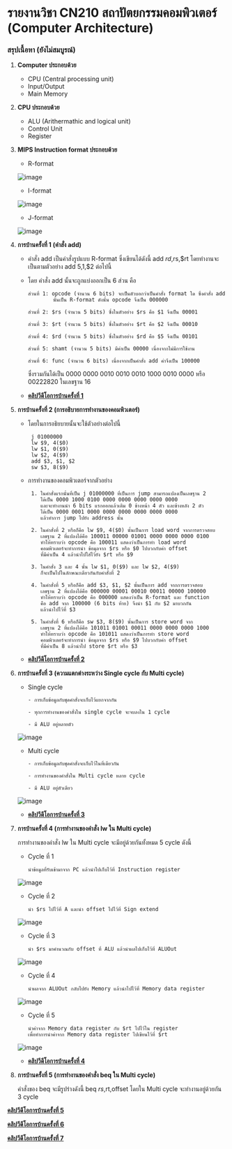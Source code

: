 # รายงานวิชา CN210 สถาปัตยกรรมคอมพิวเตอร์ (Computer Architecture)

### สรุปเนื้อหา (ยังไม่สมบูรณ์)

1. **Computer ประกอบด้วย**
   * CPU (Central processing unit)
   * Input/Output
   * Main Memory
   
2. **CPU ประกอบด้วย**
    * ALU (Arithermathic and logical unit)
    * Control Unit
    * Register
    
3. **MIPS Instruction format ประกอบด้วย**
    * R-format
    
    ![image](rmat.PNG)
    
    * I-format
    
    ![image](imat.PNG)
    
    * J-format
    
    ![image](jmat.PNG)
    
4. **การบ้านครั้งที่ 1 (คำสั่ง add)**
    * คำสั่ง add เป็นคำสั่งรูปแบบ R-format ซึ่งเขียนได้ดังนี้ add $rd,$rs,$rt โดยทำงานจะเป็นตามตัวอย่าง add $5,$1,$2 ต่อไปนี้
    * โดย คำสั่ง add นั้นจะถูกแบ่งออกเป็น 6 ส่วน คือ
        
          ส่วนที่ 1: opcode (จำนวน 6 bits) จะเป็นตัวบอกว่าเป็นคำสั่ง format ใด ซึ่งคำสั่ง add 
                  นั้นเป็น R-format ดังนั้น opcode จึงเป็น 000000
             
          ส่วนที่ 2: $rs (จำนวน 5 bits) ซึ่งในตัวอย่าง $rs คือ $1 จึงเป็น 00001 
          
          ส่วนที่ 3: $rt (จำนวน 5 bits) ซึ่งในตัวอย่าง $rt คือ $2 จึงเป็น 00010 
          
          ส่วนที่ 4: $rd (จำนวน 5 bits) ซึ่งในตัวอย่าง $rd คือ $5 จึงเป็น 00101  
          
          ส่วนที่ 5: shamt (จำนวน 5 bits) มีค่าเป็น 00000 เนื่องจากไม่มีการใช้งาน
          
          ส่วนที่ 6: func (จำนวน 6 bits) เนื่องจากเป็นคำสั่ง add ค่าจึงเป็น 100000
        
       ซึ่งรวมกันได้เป็น 0000 0000 0010 0010 0010 1000 0010 0000 หรือ 00222820 ในเลขฐาน 16

    * [**คลิปวีดีโอการบ้านครั้งที่ 1**](https://youtu.be/Tj96dnA5ybM)

5. **การบ้านครั้งที่ 2 (การอธิบายการทำงานของคอมพิวเตอร์)**
    * โดยในการอธิยบายนั้นจะใช้ตัวอย่างต่อไปนี้
           
           j 01000000
           lw $9, 4($0)
           lw $1, 0($9)
           lw $2, 4($9)
           add $3, $1, $2
           sw $3, 8($9)
           
    * การทำงานของคอมพิวเตอร์จากตัวอย่าง
           
           1. ในคำสั่งแรกนั้นที่เป็น j 01000000 ที่เป็นการ jump สามารถแปลงเป็นเลขฐาน 2
              ได้เป็น 0000 1000 0100 0000 0000 0000 0000 0000
              และจะทำงานนำ 6 bits แรกออกแล้วเติม 0 ข้างหน้า 4 ตัว และข้างหลัง 2 ตัว
              ได้เป็น 0000 0001 0000 0000 0000 0000 0000 0000 
              แล้วทำการ jump ไปยัง address นั้น
              
           2. ในคำสั่งที่ 2 หรือก็คือ lw $9, 4($0) นั้นเป็นการ load word จากการตรวจสอบ
              เลขฐาน 2 ที่แปลงได้คือ 100011 00000 01001 0000 0000 0000 0100
              ทำให้ทราบว่า opcode คือ 100011 แสดงว่าเป็นการทำ load word
              คอมพิวเตอร์จะทำการนำ ข้อมุลจาก $rs หรือ $0 ไปบวกกับค่า offset
              ที่มีค่าเป็น 4 แล้วนำไปใส่ไว้ยัง $rt หรือ $9
              
           3. ในคำสั่ง 3 และ 4 นั้น lw $1, 0($9) และ lw $2, 4($9) 
              ก็จะเป็นไปในลักษณะเดียวกันกับคำสั่งที่ 2
             
           4. ในคำสั่งที่ 5 หรือก็คือ add $3, $1, $2 นั้นเป็นการ add จากการตรวจสอบ
              เลขฐาน 2 ที่แปลงได้คือ 000000 00001 00010 00011 00000 100000
              ทำให้ทราบว่า opcode คือ 000000 แสดงว่าเป็น R-format และ function
              คือ add จาก 100000 (6 bits ท้าย) จึงนำ $1 กับ $2 มาบวกกัน
              แล้วนำไปไว้ที่ $3
              
           5. ในคำสั่งที่ 6 หรือก็คือ sw $3, 8($9) นั้นเป็นการ store word จาก
              เลขฐาน 2 ที่แปลงได้คือ 101011 01001 00011 0000 0000 0000 1000
              ทำให้ทราบว่า opcode คือ 101011 แสดงว่าเป็นการทำ store word
              คอมพิวเตอร์จะทำการนำ ข้อมุลจาก $rs หรือ $9 ไปบวกกับค่า offset
              ที่มีค่าเป็น 8 แล้วนำไป store $rt หรือ $3
    
    * [**คลิปวีดีโอการบ้านครั้งที่ 2**](https://youtu.be/K7KxPubbLcY)

6. **การบ้านครั้งที่ 3 (ความแตกต่างระหว่าง Single cycle กับ Multi cycle)**
    * Single cycle
          
          - การเก็บข้อมูลกับชุดคำสั่งจะเก็บไว้แยกจากกัน
          
          - ทุกการทำงานของคำสั่งใน single cycle จะจบลงใน 1 cycle
          
          - มี ALU อยู่หลายตัว
          
    ![image](Single.PNG)
          
    * Multi cycle
          
          - การเก็บข้อมูลกับชุดคำสั่งจะเก็บไว้ในที่เดียวกัน
          
          - การทำงานของคำสั่งใน Multi cycle หลาย cycle
          
          - มี ALU อยู่ตัวเดียว
          
    ![image](Multi.PNG)
          
    * [**คลิปวีดีโอการบ้านครั้งที่ 3**](https://youtu.be/kSDwzSKG6SQ)
    
7. **การบ้านครั้งที่ 4 (การทำงานของคำสั่ง lw ใน Multi cycle)**
   
   การทำงานของคำสั่ง lw ใน Multi cycle จะมีอยู่ด้วยกันทั้งหมด 5 cycle ดังนี้
    * Cycle ที่ 1
          
          นำข้อมูลที่รับเข้ามาจาก PC แล้วนำไปเก็บไว้ที่ Instruction register
          
    ![image](lw_t1.png)
    * Cycle ที่ 2 
    
          นำ $rs ไปไว้ที่ A และนำ offset ไปไว้ที่ Sign extend
          
    ![image](lw_t2.png)
    * Cycle ที่ 3
    
          นำ $rs มาคำนวณกับ offset ที่ ALU แล้วนำผลไปเก็บไว้ที่ ALUOut
          
    ![image](lw_t3.png)
    * Cycle ที่ 4
    
          นำผลจาก ALUOut กลับไปยัง Memory แล้วนำไปไว้ที่ Memory data register
          
    ![image](lw_t4.png)
    * Cycle ที่ 5
    
          นำค่าจาก Memory data register กับ $rt ไปไว้ใน register 
          เพื่อทำการนำค่าจาก Memory data register ไปเขียนไว้ที่ $rt
          
    ![image](lw_t5.png)      
    
    * [**คลิปวีดีโอการบ้านครั้งที่ 4**](https://youtu.be/IfmJNEMieOw)
    
8. **การบ้านครั้งที่ 5 (การทำงานของคำสั่ง beq ใน Multi cycle)**

   คำสั่งของ beq จะมีรูปร่างดังนี้ beq $rs,$rt,offset โดยใน Multi cycle จะทำงานอยู่ด้วยกัน 3 cycle

[**คลิปวีดีโอการบ้านครั้งที่ 5**](https://youtu.be/PX9spgevC18)

[**คลิปวีดีโอการบ้านครั้งที่ 6**](https://youtu.be/FJwCxofdXOI)

[**คลิปวีดีโอการบ้านครั้งที่ 7**](https://youtu.be/CLlpdwgUzqw)
